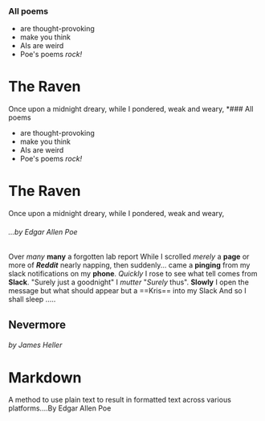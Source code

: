 ### All poems

- are thought-provoking
- make you think
- AIs are weird
- Poe's poems _rock!_

# The Raven

Once upon a midnight dreary, while I pondered, weak and weary,
*### All poems

- are thought-provoking
- make you think
- AIs are weird
- Poe's poems _rock!_

# The Raven

Once upon a midnight dreary, while I pondered, weak and weary,
###### ...by _Edgar Allen Poe_

Over _many_ **many** a forgotten lab report
While I scrolled _merely_ a **page** or more of _**Reddit**_ nearly napping, then suddenly...
came a **pinging** from my slack notifications on my **phone**.
_Quickly_ I rose to see what tell comes from **Slack**.
"Surely just a goodnight" I _mutter_ "_Surely_ thus".
**Slowly** I open the message but what should appear but a ==Kris== into my Slack
And so I shall sleep .....
## Nevermore
###### by James Heller  

# Markdown
A method to use plain text to result in formatted text across various platforms....By Edgar Allen Poe

